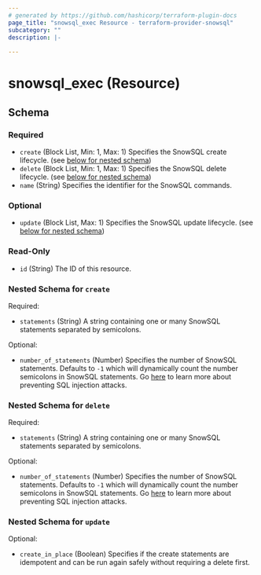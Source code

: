 ```yaml
---
# generated by https://github.com/hashicorp/terraform-plugin-docs
page_title: "snowsql_exec Resource - terraform-provider-snowsql"
subcategory: ""
description: |-
  
---
```


# snowsql_exec (Resource)





<!-- schema generated by tfplugindocs -->
## Schema

### Required

- `create` (Block List, Min: 1, Max: 1) Specifies the SnowSQL create lifecycle. (see [below for nested schema](#nestedblock--create))
- `delete` (Block List, Min: 1, Max: 1) Specifies the SnowSQL delete lifecycle. (see [below for nested schema](#nestedblock--delete))
- `name` (String) Specifies the identifier for the SnowSQL commands.

### Optional

- `update` (Block List, Max: 1) Specifies the SnowSQL update lifecycle. (see [below for nested schema](#nestedblock--update))

### Read-Only

- `id` (String) The ID of this resource.

<a id="nestedblock--create"></a>
### Nested Schema for `create`

Required:

- `statements` (String) A string containing one or many SnowSQL statements separated by semicolons.

Optional:

- `number_of_statements` (Number) Specifies the number of SnowSQL statements. Defaults to `-1` which will dynamically count the number semicolons in SnowSQL statements. Go [here](https://godoc.org/github.com/snowflakedb/gosnowflake#hdr-Executing_Multiple_Statements_in_One_Call) to learn more about preventing SQL injection attacks.


<a id="nestedblock--delete"></a>
### Nested Schema for `delete`

Required:

- `statements` (String) A string containing one or many SnowSQL statements separated by semicolons.

Optional:

- `number_of_statements` (Number) Specifies the number of SnowSQL statements. Defaults to `-1` which will dynamically count the number semicolons in SnowSQL statements. Go [here](https://godoc.org/github.com/snowflakedb/gosnowflake#hdr-Executing_Multiple_Statements_in_One_Call) to learn more about preventing SQL injection attacks.


<a id="nestedblock--update"></a>
### Nested Schema for `update`

Optional:

- `create_in_place` (Boolean) Specifies if the create statements are idempotent and can be run again safely without requiring a delete first.


